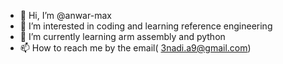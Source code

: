 - 👋 Hi, I’m @anwar-max
- 👀 I’m interested in coding and learning reference engineering 
- 🌱 I’m currently learning arm assembly and python 
- 📫 How to reach me by the email( 3nadi.a9@gmail.com)

<!---
anwar-max/anwar-max is a ✨ special ✨ repository because its `README.md` (this file) appears on your GitHub profile.
You can click the Preview link to take a look at your changes.
--->
